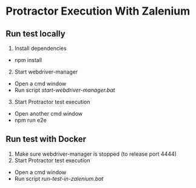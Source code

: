 # Protractor Execution With Zalenium
## Run test locally
1. Install dependencies  
- npm install  
2. Start webdriver-manager  
- Open a cmd window  
- Run script *start-webdriver-manager.bat*  
3. Start Protractor test execution  
- Open another cmd window  
- npm run e2e  

## Run test with Docker
1. Make sure webdriver-manager is stopped (to release port 4444)
2. Start Protractor test execution
- Open a cmd window
- Run script *run-test-in-zalenium.bat*